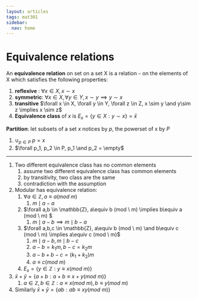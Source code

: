```yaml
---
layout: articles
tags: mat301
sidebar:
  nav: home
---
```




# Equivalence relations

An **equivalence relation** on set on a set X is a relation `~` on the elements of X which satisfies the following properties:

1.   **reflexive** : $\forall x \in X, x \sim x$
2.   **symmetric**: $\forall x \in X,\forall y \in Y, x \sim y \implies y \sim x$
3.   **transitive** $\forall x \in X, \forall y \in Y, \forall z \in Z, x \sim y \and y\sim z \implies x \sim z$ 
4.   **Equivalence class** of $x$ is $E_x = \{y\in X : y\sim x\} = \bar x$

**Partition**: let subsets of a set $x$ notices by $p$, the powerset of x by $P$

1.   $\cup_{p\in P} \ p = x$
2.   $\forall p_1, p_2 \in P, p_1 \and p_2 = \empty$

---

1.   Two different equivalence class has no common elements
     1.   assume two different equivalence class has common elements
     2.   by transitivity, two class are the same
     3.   contradiction with the assumption
2.   Modular has equivalence relation:
     1.   $\forall a \in \mathbb{Z}, a \equiv a (mod \ m)$
          1.   $m \mid a - a$
     2.   $\forall a,b \in \mathbb{Z}, a\equiv b (mod \ m) \implies b\equiv a (mod \ m) $
          1.   $m \mid a - b \implies m \mid b - a$
     3.   $\forall a,b,c \in \mathbb{Z}, a\equiv b (mod \ m) \and b\equiv c (mod \ m) \implies a\equiv c (mod \ m)$
          1.   $m \mid a - b, m \mid b - c$
          2.   $a-b = k_1 m, b - c = k_2 m$
          3.   $a-b+b-c = (k_1+k_2)m$
          4.   $a\equiv c (mod \ m)$
     4.   $E_x = \{y\in \mathbb{Z} : y\equiv x (mod \ m)\}$
3.   $\bar x + \bar y = \{a+b : a+b\equiv x+y(mod \ m)\}$
     1.   $a\in \mathbb{Z},b\in \mathbb{Z} : a\equiv x (mod \ m), b\equiv y (mod \ m)$
4.    Similarly $\bar x \times \bar y = \{ab : ab\equiv xy(mod \ m)\}$